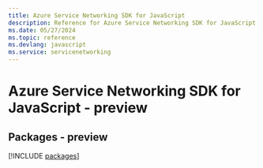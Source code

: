 ```yaml
---
title: Azure Service Networking SDK for JavaScript
description: Reference for Azure Service Networking SDK for JavaScript
ms.date: 05/27/2024
ms.topic: reference
ms.devlang: javascript
ms.service: servicenetworking
---
```

# Azure Service Networking SDK for JavaScript - preview
## Packages - preview
[!INCLUDE [packages](service-networking-index.md)]